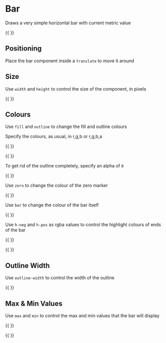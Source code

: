 
# Bar

Draws a very simple horizontal bar with current metric value

{{ <component type="bar" metric="accl.x" units="m/s^2" /> }}


## Positioning

Place the bar component inside a `translate` to move it around

## Size

Use `width` and `height` to control the size of the component, in pixels

{{ <component type="bar" width="100" height="100" metric="speed" units="kph" /> }}

## Colours

Use `fill` and `outline` to change the fill and outline colours

Specify the colours, as usual, in r,g,b or r,g,b,a

{{ <component type="bar" metric="accl.y" units="m/s^2" fill="255,255,255,128" /> }}

{{ <component type="bar" metric="accl.y" units="m/s^2" outline="255,0,255" /> }}

To get rid of the outline completely, specify an alpha of `0`

{{ <component type="bar" metric="accl.y" units="m/s^2" outline="255,0,255,0" /> }}

Use `zero` to change the colour of the zero marker

{{ <component type="bar" metric="accl.y" units="m/s^2" zero="255,0,255" /> }}

Use `bar` to change the colour of the bar itself

{{ <component type="bar" metric="accl.y" units="m/s^2" bar="255,0,255" /> }}

Use `h-neg` and `h-pos` as rgba values to control the highlight colours of ends of the bar

{{ <component type="bar" metric="accl.y" units="m/s^2" h-neg="255,0,255" /> }}

{{ <component type="bar" metric="accl.y" units="m/s^2" h-pos="255,0,255" /> }}

## Outline Width

Use `outline-width` to control the width of the outline

{{ <component type="bar" metric="accl.y" units="m/s^2" outline-width="3" /> }}


## Max & Min Values

Use `max` and `min` to control the max and min values that the bar will display

{{ <component type="bar" metric="accl.y" units="m/s^2" max="5" min="-1" /> }}

{{ <component type="bar" metric="accl.y" units="m/s^2" max="10" min="0" /> }}


